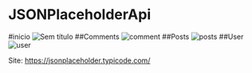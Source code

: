 # JSONPlaceholderApi

#inicio
![Sem título](https://user-images.githubusercontent.com/41454466/156228724-c2991d42-c7a6-4693-b36b-8293627d0007.png)
##Comments
![comment](https://user-images.githubusercontent.com/41454466/156229429-1e08e03e-b043-4894-adba-e82c138364bd.png)
##Posts
![posts](https://user-images.githubusercontent.com/41454466/156229532-41c35df6-cd64-4d7f-a380-44ef54fa85fb.png)
##User
![user](https://user-images.githubusercontent.com/41454466/156229542-0212b22d-e025-46f2-8ac7-4b881c527819.png)

Site: https://jsonplaceholder.typicode.com/
